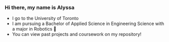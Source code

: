### Hi there, my name is Alyssa

- I go to the University of Toronto
- I am pursuing a Bachelor of Applied Science in Engineering Science with a major in Robotics 🔧
- You can view past projects and coursework on my repository!

